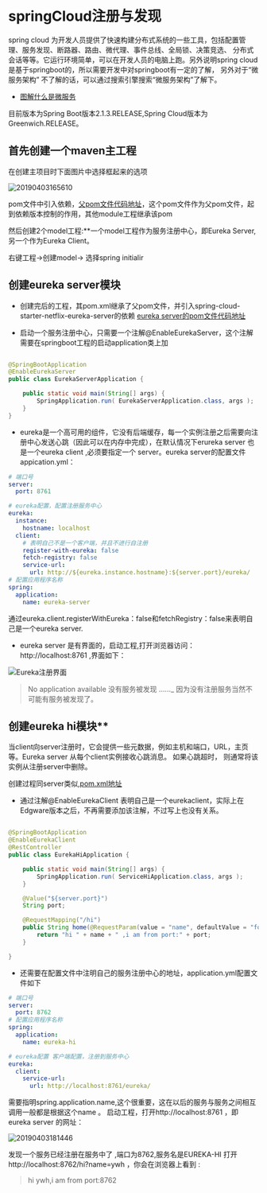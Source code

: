 # springCloud注册与发现

spring cloud 为开发人员提供了快速构建分布式系统的一些工具，包括配置管理、服务发现、断路器、路由、微代理、事件总线、全局锁、决策竞选、
分布式会话等等。它运行环境简单，可以在开发人员的电脑上跑。另外说明spring cloud是基于springboot的，所以需要开发中对springboot有一定的了解，
另外对于“微服务架构” 不了解的话，可以通过搜索引擎搜索“微服务架构”了解下。

- [图解什么是微服务](https://www.itcodemonkey.com/article/1914.html)


目前版本为Spring Boot版本2.1.3.RELEASE,Spring Cloud版本为Greenwich.RELEASE。

## 首先创建一个maven主工程

在创建主项目时下面图片中选择框起来的选项

![20190403165610](https://user-images.githubusercontent.com/34649300/55466311-8702ba80-5631-11e9-940b-d6858b24f074.jpg)

pom文件中引入依赖，[父pom文件代码地址](https://github.com/ywhs/YwhSpringCloud/blob/master/chapter1/pom.xml)，这个pom文件作为父pom文件，起到依赖版本控制的作用，其他module工程继承该pom

然后创建2个model工程:**一个model工程作为服务注册中心，即Eureka Server,另一个作为Eureka Client。

右键工程->创建model-> 选择spring initialir

## 创建eureka server模块

- 创建完后的工程，其pom.xml继承了父pom文件，并引入spring-cloud-starter-netflix-eureka-server的依赖
[eureka server的pom文件代码地址](https://github.com/ywhs/YwhSpringCloud/blob/master/chapter1/eureka-server/pom.xml)

- 启动一个服务注册中心，只需要一个注解@EnableEurekaServer，这个注解需要在springboot工程的启动application类上加

```java

@SpringBootApplication
@EnableEurekaServer
public class EurekaServerApplication {

    public static void main(String[] args) {
        SpringApplication.run( EurekaServerApplication.class, args );
    }
}
```

- eureka是一个高可用的组件，它没有后端缓存，每一个实例注册之后需要向注册中心发送心跳（因此可以在内存中完成），在默认情况下erureka server
也是一个eureka client ,必须要指定一个 server。eureka server的配置文件appication.yml：

```yml
# 端口号
server:
  port: 8761

# eureka配置，配置注册服务中心
eureka:
  instance:
    hostname: localhost
  client:
    # 表明自己不是一个客户端，并且不进行自注册
    register-with-eureka: false
    fetch-registry: false
    service-url:
      url: http://${eureka.instance.hostname}:${server.port}/eureka/
# 配置应用程序名称
spring:
  application:
    name: eureka-server
```
通过eureka.client.registerWithEureka：false和fetchRegistry：false来表明自己是一个eureka server.

- eureka server 是有界面的，启动工程,打开浏览器访问：http://localhost:8761 ,界面如下：

![Eureka注册界面](https://user-images.githubusercontent.com/34649300/55466947-d990a680-5632-11e9-916c-46910182d5da.png)

>No application available 没有服务被发现 ……_
 因为没有注册服务当然不可能有服务被发现了。

## 创建eureka hi模块**
当client向server注册时，它会提供一些元数据，例如主机和端口，URL，主页等。Eureka server 从每个client实例接收心跳消息。 如果心跳超时，
则通常将该实例从注册server中删除。

创建过程同server类似,[pom.xml地址](https://github.com/ywhs/YwhSpringCloud/blob/master/chapter1/eureka-hi/pom.xml)

- 通过注解@EnableEurekaClient 表明自己是一个eurekaclient，实际上在Edgware版本之后，不再需要添加该注解，不过写上也没有关系。

```java

@SpringBootApplication
@EnableEurekaClient
@RestController
public class EurekaHiApplication {

    public static void main(String[] args) {
        SpringApplication.run( ServiceHiApplication.class, args );
    }

    @Value("${server.port}")
    String port;

    @RequestMapping("/hi")
    public String home(@RequestParam(value = "name", defaultValue = "forezp") String name) {
        return "hi " + name + " ,i am from port:" + port;
    }

}

```

- 还需要在配置文件中注明自己的服务注册中心的地址，application.yml配置文件如下

```yml
# 端口号
server:
  port: 8762
# 配置应用程序名称
spring:
  application:
    name: eureka-hi

# eureka配置 客户端配置，注册到服务中心
eureka:
  client:
    service-url:
      url: http://localhost:8761/eureka/
```
需要指明spring.application.name,这个很重要，这在以后的服务与服务之间相互调用一般都是根据这个name 。
启动工程，打开http://localhost:8761 ，即eureka server 的网址：

![20190403181446](https://user-images.githubusercontent.com/34649300/55471516-7e63b180-563c-11e9-845a-deffd8f296ac.png)

发现一个服务已经注册在服务中了 ,端口为8762,服务名是EUREKA-HI
打开 http://localhost:8762/hi?name=ywh ，你会在浏览器上看到 :

> hi ywh,i am from port:8762



